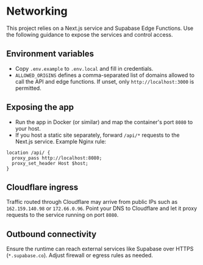 # Networking

This project relies on a Next.js service and Supabase Edge Functions. Use the following guidance to expose the services and control access.

## Environment variables
- Copy `.env.example` to `.env.local` and fill in credentials.
- `ALLOWED_ORIGINS` defines a comma-separated list of domains allowed to call the API and edge functions. If unset, only `http://localhost:3000` is permitted.

## Exposing the app
- Run the app in Docker (or similar) and map the container's port `8080` to your host.
- If you host a static site separately, forward `/api/*` requests to the Next.js service. Example Nginx rule:

```nginx
location /api/ {
  proxy_pass http://localhost:8080;
  proxy_set_header Host $host;
}
```

## Cloudflare ingress
Traffic routed through Cloudflare may arrive from public IPs such as `162.159.140.98` or `172.66.0.96`. Point your DNS to Cloudflare and let it proxy requests to the service running on port `8080`.

## Outbound connectivity
Ensure the runtime can reach external services like Supabase over HTTPS (`*.supabase.co`). Adjust firewall or egress rules as needed.
